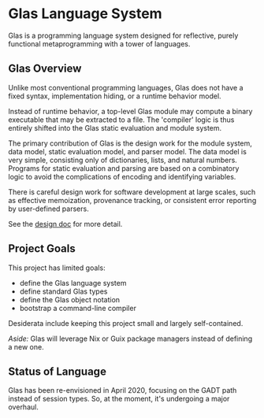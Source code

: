 # Glas Language System

Glas is a programming language system designed for reflective, purely functional metaprogramming with a tower of languages.

## Glas Overview

Unlike most conventional programming languages, Glas does not have a fixed syntax, implementation hiding, or a runtime behavior model.

Instead of runtime behavior, a top-level Glas module may compute a binary executable that may be extracted to a file. The 'compiler' logic is thus entirely shifted into the Glas static evaluation and module system. 

The primary contribution of Glas is the design work for the module system, data model, static evaluation model, and parser model. The data model is very simple, consisting only of dictionaries, lists, and natural numbers. Programs for static evaluation and parsing are based on a combinatory logic to avoid the complications of encoding and identifying variables.

There is careful design work for software development at large scales, such as effective memoization, provenance tracking, or consistent error reporting by user-defined parsers.

See the [design doc](docs/GlasDesign.md) for more detail.

## Project Goals

This project has limited goals:

* define the Glas language system
* define standard Glas types
* define the Glas object notation
* bootstrap a command-line compiler

Desiderata include keeping this project small and largely self-contained.

*Aside:* Glas will leverage Nix or Guix package managers instead of defining a new one.

## Status of Language

Glas has been re-envisioned in April 2020, focusing on the GADT path instead of session types. So, at the moment, it's undergoing a major overhaul.
